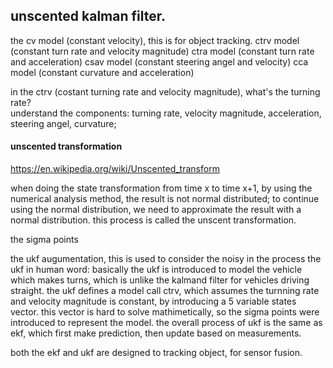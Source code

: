 ## unscented kalman filter. 
the cv model (constant velocity), this is for object tracking. 
ctrv model (constant turn rate and velocity magnitude)
ctra model (constant turn rate and acceleration)
csav model (constant steering angel and velocity)
cca model (constant curvature and acceleration)

in the ctrv (costant turning rate and velocity magnitude), what's the turning rate?  
understand the components: turning rate, velocity magnitude, acceleration, steering angel, curvature; 

#### unscented transformation
https://en.wikipedia.org/wiki/Unscented_transform

when doing the state transformation from time x to time x+1, by using the numerical analysis method, the result is not normal distributed; to continue using the normal distribution, we need to approximate the result with a normal distribution. this process is called the unscent transformation. 

the sigma points

the ukf augumentation, this is used to consider the noisy in the process
the ukf in human word:
basically the ukf is introduced to model the vehicle which makes turns, which is unlike the kalmand filter for vehicles driving straight. the ukf defines a model call ctrv, which assumes the turnning rate and velocity magnitude is constant, by introducing a 5 variable states vector. this vector is hard to solve mathimetically, so the sigma points were introduced to represent the model. the overall process of ukf is the same as ekf, which first make prediction, then update based on measurements. 

both the ekf and ukf are designed to tracking object, for sensor fusion. 




